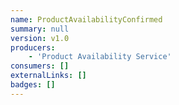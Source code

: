 ```yaml
---
name: ProductAvailabilityConfirmed
summary: null
version: v1.0
producers:
    - 'Product Availability Service'
consumers: []
externalLinks: []
badges: []
---
```

<Mermaid />

<NodeGraph />

<Schema />
